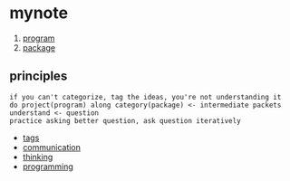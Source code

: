 # mynote

1.  [program](program)
2.  [package](package)

## principles

```
if you can't categorize, tag the ideas, you're not understanding it
do project(program) along category(package) <- intermediate packets
understand <- question
practice asking better question, ask question iteratively
```

-   [tags](tags)
-   [communication](communication)
-   [thinking](thinking)
-   [programming](programming)
